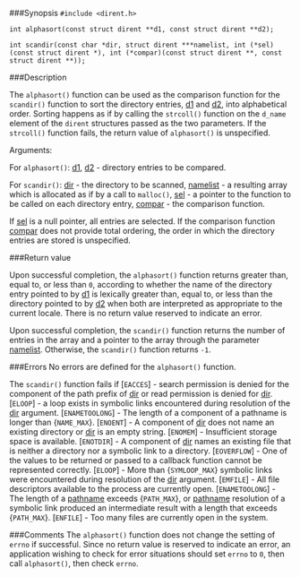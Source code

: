 ###Synopsis
`#include <dirent.h>`

`int alphasort(const struct dirent **d1, const struct dirent **d2);`

`int scandir(const char *dir, struct dirent ***namelist,
       int (*sel)(const struct dirent *),
       int (*compar)(const struct dirent **, const struct dirent **));`

###Description

The `alphasort()` function can be used as the comparison function for the `scandir()` function to sort the directory entries, <u>d1</u> and <u>d2</u>, into alphabetical order. Sorting happens as if by calling the `strcoll()` function on the `d_name` element of the `dirent` structures passed as the two parameters. If the `strcoll()` function fails, the return value of `alphasort()` is unspecified.

Arguments:

For `alphasort()`:
<u>d1</u>, <u>d2</u>  - directory entries to be compared.

For `scandir()`:
<u>dir</u> - the directory to be scanned,
<u>namelist</u> - a resulting array which is allocated as if by a call to `malloc()`,
<u>sel</u> - a pointer to the function to be called on each directory entry,
<u>compar</u> - the comparison function.

If <u>sel</u> is a null pointer, all entries are selected.
If the comparison function <u>compar</u> does not provide total ordering, the order in which the directory entries are stored is unspecified.

###Return value

Upon successful completion, the `alphasort()` function returns greater than, equal to, or less than `0`, according to whether the name of the directory entry pointed to by <u>d1</u> is lexically greater than, equal to, or less than the directory pointed to by <u>d2</u> when both are interpreted as appropriate to the current locale. There is no return value reserved to indicate an error.

Upon successful completion, the `scandir()` function returns the number of entries in the array and a pointer to the array through the parameter <u>namelist</u>. Otherwise, the `scandir()` function returns `-1`.

###Errors
No errors are defined for the `alphasort()` function.

The `scandir()` function fails if
    [`EACCES`] -  search permission is denied for the component of the path prefix of <u>dir</u> or read permission is denied for <u>dir</u>.
    [`ELOOP`] - a loop exists in symbolic links encountered during resolution of the <u>dir</u> argument.
    [`ENAMETOOLONG`] - The length of a component of a pathname is longer than {`NAME_MAX`}.
    [`ENOENT`] - A component of <u>dir</u> does not name an existing directory or <u>dir</u> is an empty string.
    [`ENOMEM`] - Insufficient storage space is available.
    [`ENOTDIR`] - A component of <u>dir</u> names an existing file that is neither a directory nor a symbolic link to a directory.
    [`EOVERFLOW`] - One of the values to be returned or passed to a callback function cannot be represented correctly.
    [`ELOOP`] - More than {`SYMLOOP_MAX`} symbolic links were encountered during resolution of the <u>dir</u> argument.
    [`EMFILE`] - All file descriptors available to the process are currently open.
    [`ENAMETOOLONG`] - The length of a <u>pathname</u> exceeds {`PATH_MAX`}, or <u>pathname</u> resolution of a symbolic link produced an intermediate result with a length that exceeds {`PATH_MAX`}.
    [`ENFILE`] - Too many files are currently open in the system.

###Comments
The `alphasort()` function does not change the setting of `errno` if successful. Since no return value is reserved to indicate an error, an application wishing to check for error situations should set `errno` to `0`, then call `alphasort()`, then check `errno`.
